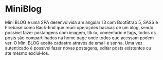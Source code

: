# MiniBlog
Mini BLOG é uma SPA desenvolvida am angular 13 com BootStrap 5, SASS e Firebase como Back-End que reuni operações basicas de um blog, sendo possivel fazer postangens com imagem, título, comentario e tags, todos os posts são compartilhados na home page onde todos que acessam podem ver. O Mini BLOG aceita cadastro através de email e senha. Uma vez autenticado é possivel fazer novas postagens, editar posts existentes ou ate mesmo exclui-los. 
